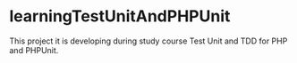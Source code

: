 # learningTestUnitAndPHPUnit
This project it is developing during study course Test Unit and TDD for PHP and PHPUnit.
